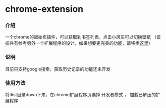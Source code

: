 # chrome-extension

### 介绍
一个chrome的起始页插件，可以获取到书签列表，点击小风车可以切换壁纸
（该插件有参考另外一个扩展程序的设计，如果想要更完美的功能，请移步[这里](https://chrome.google.com/webstore/detail/infinity-new-tab/dbfmnekepjoapopniengjbcpnbljalfg)）

### 说明
目前只支持google搜索，获取历史记录的功能还未开发

### 使用方法
将dist目录down下来，在chrome扩展程序页选择 开发者模式 ， 加载已解压的扩展程序
